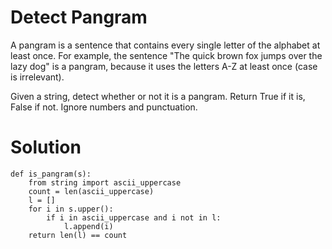 # Detect Pangram

A pangram is a sentence that contains every single letter of the alphabet at least once. For example, the sentence "The quick brown fox jumps over the lazy dog" is a pangram, because it uses the letters A-Z at least once (case is irrelevant).

Given a string, detect whether or not it is a pangram. Return True if it is, False if not. Ignore numbers and punctuation.

# Solution
```
def is_pangram(s):
    from string import ascii_uppercase
    count = len(ascii_uppercase)
    l = []
    for i in s.upper():
        if i in ascii_uppercase and i not in l:
            l.append(i)
    return len(l) == count            
```